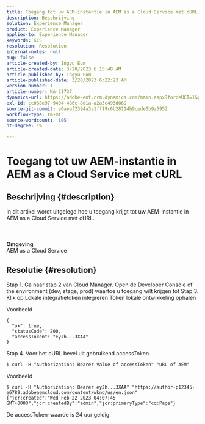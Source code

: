 ```yaml
---
title: Toegang tot uw AEM-instantie in AEM as a Cloud Service met cURL
description: Beschrijving
solution: Experience Manager
product: Experience Manager
applies-to: Experience Manager
keywords: KCS
resolution: Resolution
internal-notes: null
bug: false
article-created-by: Ingyu Eum
article-created-date: 3/20/2023 6:15:48 AM
article-published-by: Ingyu Eum
article-published-date: 3/20/2023 6:22:23 AM
version-number: 1
article-number: KA-21737
dynamics-url: https://adobe-ent.crm.dynamics.com/main.aspx?forceUCI=1&pagetype=entityrecord&etn=knowledgearticle&id=d4301ca4-e6c6-ed11-b597-6045bd006295
exl-id: cc088e97-9404-486c-8d1a-a2a3c493d069
source-git-commit: e0aeaf2394a3a1ff19c6b28114b9cede0b9a5952
workflow-type: tm+mt
source-wordcount: '105'
ht-degree: 1%

---
```


# Toegang tot uw AEM-instantie in AEM as a Cloud Service met cURL

## Beschrijving {#description}

In dit artikel wordt uitgelegd hoe u toegang krijgt tot uw AEM-instantie in AEM as a Cloud Service met cURL.<br><br> <br><br><b>Omgeving</b>
<br>AEM as a Cloud Service

## Resolutie {#resolution}


Stap 1. Ga naar stap 2 van Cloud Manager. Open de Developer Console of the environment (dev, stage, prod) waartoe u toegang wilt krijgen tot Stap 3. Klik op Lokale integratietoken integreren Token lokale ontwikkeling ophalen

Voorbeeld


```
{
  "ok": true,
  "statusCode": 200,
  "accessToken": "eyJh...3XAA"
}
```


Stap 4. Voer het cURL bevel uit gebruikend accessToken


```
$ curl -H "Authorization: Bearer Value of accessToken" "URL of AEM"
```


Voorbeeld


```
$ curl -H "Authorization: Bearer eyJh...3XAA" "https://author-p12345-e6789.adobeaemcloud.com/content/wknd/us/en.json"
{"jcr:created":"Wed Feb 22 2023 04:07:45 GMT+0000","jcr:createdBy":"admin","jcr:primaryType":"cq:Page"}
```


De accessToken-waarde is 24 uur geldig.
